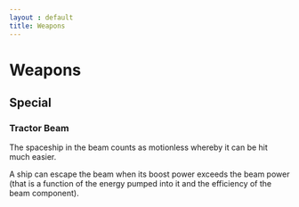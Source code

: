 ```yaml
---
layout : default
title: Weapons
---
```

# Weapons

## Special

### Tractor Beam
The spaceship in the beam counts as motionless whereby it can be hit much easier. 

A ship can escape the beam when its boost power exceeds the beam power (that is a function of the energy pumped into it and the efficiency of the beam component). 